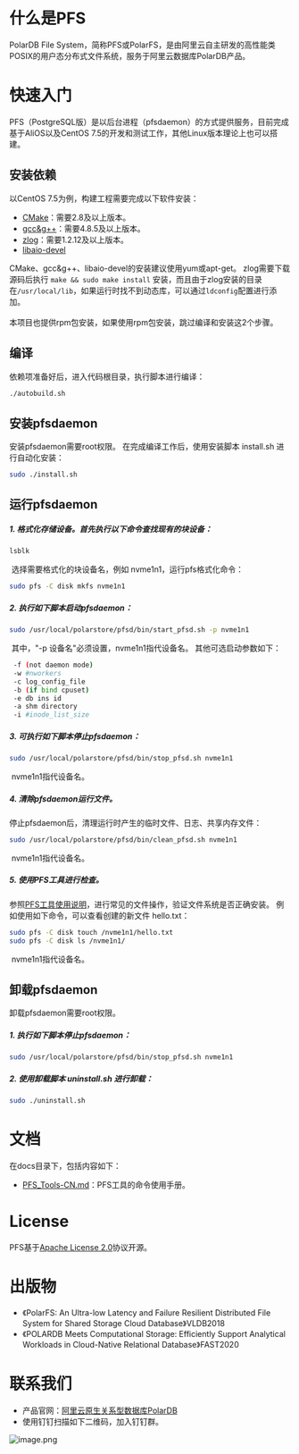 # 什么是PFS
PolarDB File System，简称PFS或PolarFS，是由阿里云自主研发的高性能类POSIX的用户态分布式文件系统，服务于阿里云数据库PolarDB产品。
# 快速入门
PFS（PostgreSQL版）是以后台进程（pfsdaemon）的方式提供服务，目前完成基于AliOS以及CentOS 7.5的开发和测试工作，其他Linux版本理论上也可以搭建。
​

## 安装依赖
以CentOS 7.5为例，构建工程需要完成以下软件安装：

- [CMake](https://cmake.org/)：需要2.8及以上版本。
- [gcc&g++](http://www.gnu.org/software/gcc/)：需要4.8.5及以上版本。
- [zlog](https://github.com/HardySimpson/zlog/releases)：需要1.2.12及以上版本。​
- [libaio-devel](https://pagure.io/libaio)​

CMake、gcc&g++、libai​o-devel的安装建议使用yum或apt-get。
zlog需要下载源码后执行 `make && sudo make install` 安装，而且由于zlog安装的目录在`/usr/local/lib`，如果运行时找不到动态库，可以通过`ldconfig`配置进行添加。<br><br>
​本项目也提供rpm包安装，如果使用rpm包安装，跳过编译和安装这2个步骤。

## 编译
依赖项准备好后，进入代码根目录，执行脚本进行编译：
```bash
./autobuild.sh
```
## 安装pfsdaemon
安装pfsdaemon需要root权限。
在完成编译工作后，使用安装脚本 install.sh 进行自动化安装：
```bash
sudo ./install.sh
```



## 运行pfsdaemon

##### 1. 格式化存储设备。首先执行以下命令查找现有的块设备：
```bash
lsblk
```
​		选择需要格式化的块设备名，例如 nvme1n1，运行pfs格式化命令：
```bash
sudo pfs -C disk mkfs nvme1n1
```

##### 2. 执行如下脚本启动pfsdaemon：
```bash
sudo /usr/local/polarstore/pfsd/bin/start_pfsd.sh -p nvme1n1
```
​		其中，"-p 设备名"必须设置，nvme1n1指代设备名。
​		其他可选启动参数如下：

```bash
 -f (not daemon mode)
 -w #nworkers
 -c log_config_file
 -b (if bind cpuset)
 -e db ins id
 -a shm directory
 -i #inode_list_size
```

##### 3. 可执行如下脚本停止pfsdaemon：
```bash
sudo /usr/local/polarstore/pfsd/bin/stop_pfsd.sh nvme1n1
```
​		nvme1n1指代设备名。

##### 4. 清除pfsdaemon运行文件。

   停止pfsdaemon后，清理运行时产生的临时文件、日志、共享内存文件：

```bash
sudo /usr/local/polarstore/pfsd/bin/clean_pfsd.sh nvme1n1
```
​		nvme1n1指代设备名。

##### 5. 使用PFS工具进行检查。

   参照[PFS工具使用说明](docs/PFS_Tools-CN.md)，进行常见的文件操作，验证文件系统是否正确安装。
   例如使用如下命令，可以查看创建的新文件 hello.txt：

```bash
sudo pfs -C disk touch /nvme1n1/hello.txt
sudo pfs -C disk ls /nvme1n1/
```
​		nvme1n1指代设备名。


## 卸载pfsdaemon
卸载pfsdaemon需要root权限。

##### 1. 执行如下脚本停止pfsdaemon：
```bash
sudo /usr/local/polarstore/pfsd/bin/stop_pfsd.sh nvme1n1
```

##### 2. 使用卸载脚本 uninstall.sh 进行卸载：
```bash
sudo ./uninstall.sh
```


# 文档
在docs目录下，包括内容如下：

- [PFS_Tools-CN.md](docs/PFS_Tools-CN.md)：PFS工具的命令使用手册。

# License
PFS基于[Apache License 2.0](https://www.apache.org/licenses/LICENSE-2.0)协议开源。

# 出版物

- 《PolarFS: An Ultra-low Latency and Failure Resilient Distributed File System for Shared Storage Cloud Database》VLDB2018
- 《POLARDB Meets Computational Storage: Efficiently Support Analytical Workloads in Cloud-Native Relational Database》FAST2020



# 联系我们

- 产品官网：[阿里云原生关系型数据库PolarDB](https://help.aliyun.com/product/172538.html)
- 使用钉钉扫描如下二维码，加入钉钉群。

![image.png](https://raw.githubusercontent.com/alibaba/PolarDB-for-PostgreSQL/main/doc/PolarDB-EN/pic/polardb_group.png)
